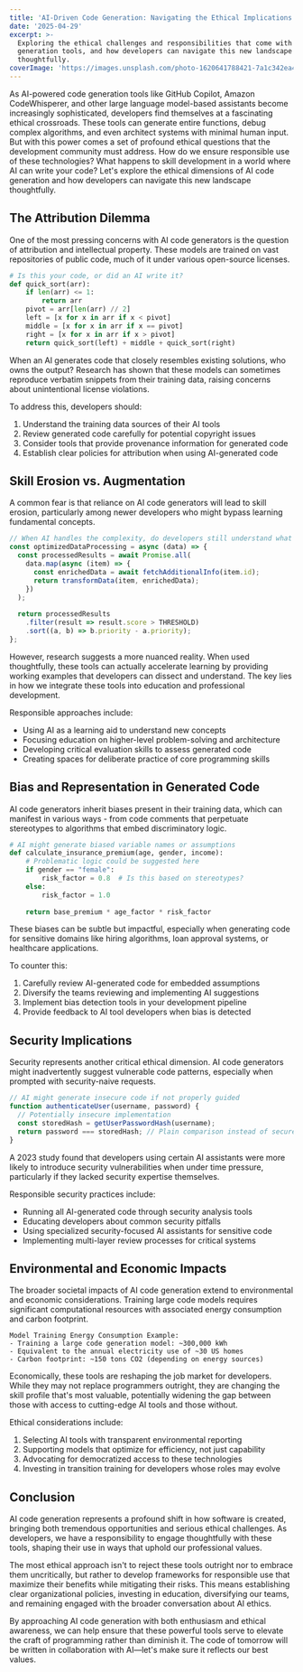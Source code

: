 ```yaml
---
title: 'AI-Driven Code Generation: Navigating the Ethical Implications'
date: '2025-04-29'
excerpt: >-
  Exploring the ethical challenges and responsibilities that come with AI code
  generation tools, and how developers can navigate this new landscape
  thoughtfully.
coverImage: 'https://images.unsplash.com/photo-1620641788421-7a1c342ea42e'
---
```

As AI-powered code generation tools like GitHub Copilot, Amazon CodeWhisperer, and other large language model-based assistants become increasingly sophisticated, developers find themselves at a fascinating ethical crossroads. These tools can generate entire functions, debug complex algorithms, and even architect systems with minimal human input. But with this power comes a set of profound ethical questions that the development community must address. How do we ensure responsible use of these technologies? What happens to skill development in a world where AI can write your code? Let's explore the ethical dimensions of AI code generation and how developers can navigate this new landscape thoughtfully.

## The Attribution Dilemma

One of the most pressing concerns with AI code generators is the question of attribution and intellectual property. These models are trained on vast repositories of public code, much of it under various open-source licenses.

```python
# Is this your code, or did an AI write it?
def quick_sort(arr):
    if len(arr) <= 1:
        return arr
    pivot = arr[len(arr) // 2]
    left = [x for x in arr if x < pivot]
    middle = [x for x in arr if x == pivot]
    right = [x for x in arr if x > pivot]
    return quick_sort(left) + middle + quick_sort(right)
```

When an AI generates code that closely resembles existing solutions, who owns the output? Research has shown that these models can sometimes reproduce verbatim snippets from their training data, raising concerns about unintentional license violations.

To address this, developers should:

1. Understand the training data sources of their AI tools
2. Review generated code carefully for potential copyright issues
3. Consider tools that provide provenance information for generated code
4. Establish clear policies for attribution when using AI-generated code

## Skill Erosion vs. Augmentation

A common fear is that reliance on AI code generators will lead to skill erosion, particularly among newer developers who might bypass learning fundamental concepts.

```javascript
// When AI handles the complexity, do developers still understand what's happening?
const optimizedDataProcessing = async (data) => {
  const processedResults = await Promise.all(
    data.map(async (item) => {
      const enrichedData = await fetchAdditionalInfo(item.id);
      return transformData(item, enrichedData);
    })
  );
  
  return processedResults
    .filter(result => result.score > THRESHOLD)
    .sort((a, b) => b.priority - a.priority);
};
```

However, research suggests a more nuanced reality. When used thoughtfully, these tools can actually accelerate learning by providing working examples that developers can dissect and understand. The key lies in how we integrate these tools into education and professional development.

Responsible approaches include:

- Using AI as a learning aid to understand new concepts
- Focusing education on higher-level problem-solving and architecture
- Developing critical evaluation skills to assess generated code
- Creating spaces for deliberate practice of core programming skills

## Bias and Representation in Generated Code

AI code generators inherit biases present in their training data, which can manifest in various ways - from code comments that perpetuate stereotypes to algorithms that embed discriminatory logic.

```python
# AI might generate biased variable names or assumptions
def calculate_insurance_premium(age, gender, income):
    # Problematic logic could be suggested here
    if gender == "female":
        risk_factor = 0.8  # Is this based on stereotypes?
    else:
        risk_factor = 1.0
    
    return base_premium * age_factor * risk_factor
```

These biases can be subtle but impactful, especially when generating code for sensitive domains like hiring algorithms, loan approval systems, or healthcare applications.

To counter this:

1. Carefully review AI-generated code for embedded assumptions
2. Diversify the teams reviewing and implementing AI suggestions
3. Implement bias detection tools in your development pipeline
4. Provide feedback to AI tool developers when bias is detected

## Security Implications

Security represents another critical ethical dimension. AI code generators might inadvertently suggest vulnerable code patterns, especially when prompted with security-naive requests.

```javascript
// AI might generate insecure code if not properly guided
function authenticateUser(username, password) {
  // Potentially insecure implementation
  const storedHash = getUserPasswordHash(username);
  return password === storedHash; // Plain comparison instead of secure verification
}
```

A 2023 study found that developers using certain AI assistants were more likely to introduce security vulnerabilities when under time pressure, particularly if they lacked security expertise themselves.

Responsible security practices include:

- Running all AI-generated code through security analysis tools
- Educating developers about common security pitfalls
- Using specialized security-focused AI assistants for sensitive code
- Implementing multi-layer review processes for critical systems

## Environmental and Economic Impacts

The broader societal impacts of AI code generation extend to environmental and economic considerations. Training large code models requires significant computational resources with associated energy consumption and carbon footprint.

```text
Model Training Energy Consumption Example:
- Training a large code generation model: ~300,000 kWh
- Equivalent to the annual electricity use of ~30 US homes
- Carbon footprint: ~150 tons CO2 (depending on energy sources)
```

Economically, these tools are reshaping the job market for developers. While they may not replace programmers outright, they are changing the skill profile that's most valuable, potentially widening the gap between those with access to cutting-edge AI tools and those without.

Ethical considerations include:

1. Selecting AI tools with transparent environmental reporting
2. Supporting models that optimize for efficiency, not just capability
3. Advocating for democratized access to these technologies
4. Investing in transition training for developers whose roles may evolve

## Conclusion

AI code generation represents a profound shift in how software is created, bringing both tremendous opportunities and serious ethical challenges. As developers, we have a responsibility to engage thoughtfully with these tools, shaping their use in ways that uphold our professional values.

The most ethical approach isn't to reject these tools outright nor to embrace them uncritically, but rather to develop frameworks for responsible use that maximize their benefits while mitigating their risks. This means establishing clear organizational policies, investing in education, diversifying our teams, and remaining engaged with the broader conversation about AI ethics.

By approaching AI code generation with both enthusiasm and ethical awareness, we can help ensure that these powerful tools serve to elevate the craft of programming rather than diminish it. The code of tomorrow will be written in collaboration with AI—let's make sure it reflects our best values.
